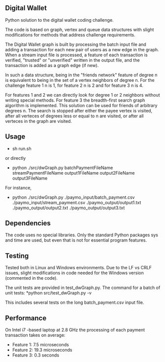 ## Digital Wallet

Python solution to the digital wallet coding challenge.

The code is based on graph, vertex and queue data structures with slight modifications for methods that address challenge requirements.

The Digital Wallet graph is built by processing the batch input file and adding a transaction for each new pair of users as a new edge in the graph. When a stream input file is processed, a feature of each transaction is verified, "trusted" or "unverified" written in the output file, and the transaction is added as a graph edge (if new).  

In such a data structure, being in the "friends network" feature of degree n is equivalent to being in the set of a vertex neighbors of degree n. For the challenge feature 1 n is 1, for feature 2 n is 2 and for feature 3 n is 4. 

For features 1 and 2 we can directly look for degree 1 or 2 neighbors without writing special methods. For feature 3 the breadth-first search graph algorithm is implemented. This solution can be used for friends of arbitrary degrees n. The search is stopped after either the payee vertex is visited, after all verteces of degrees less or equal to n are visited, or after all verteces in the graph are visited.

## Usage
* sh run.sh

or directly 
* python ./src/dwGraph.py batchPaymentFileName streamPaymentFileName output1FileName output2FileName output3FileName

For instance,
* python ./src/dwGraph.py ./paymo_input/batch_payment.csv ./paymo_input/stream_payment.csv ./paymo_output/output1.txt ./paymo_output/output2.txt ./paymo_output/output3.txt

## Dependencies
The code uses no special libraries. Only the standard Python packages sys and time are used, but even that is not for essential program features.

## Testing
Tested both in Linux and Windows environments. Due to the LF vs CRLF issues, slight modifications in code needed for the Windows version (commented in the code).

The unit tests are provided in test_dwGraph.py. The command for a batch of unit tests:
*python src/test_dwGraph.py -v

This includes several tests on the long batch_payment.csv input file.

## Performance
On Intel i7 -based laptop at 2.8 GHz the processing of each payment transaction takes on average:
* Feature 1:   7.5 microseconds
* Feature 2:   19.3 microseconds
* Feature 3:   0.3 seconds
